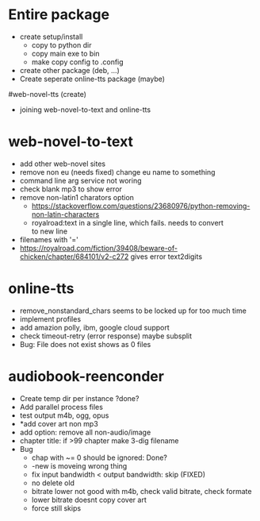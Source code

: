 # Entire package
* create setup/install
  * copy to python dir
  * copy main exe to bin
  * make copy config to .config 
* create other package (deb, ...)
* Create seperate online-tts package (maybe)

#web-novel-tts (create)
* joining web-novel-to-text and online-tts

# web-novel-to-text
* add other web-novel sites
* remove non eu (needs fixed) change eu name to something
* command line arg service not woring
* check blank mp3 to show error
* remove non-latin1 charators option
  * https://stackoverflow.com/questions/23680976/python-removing-non-latin-characters
  * royalroad:text in a single line, which fails. needs to convert <br> to new line
* filenames with '='
* https://royalroad.com/fiction/39408/beware-of-chicken/chapter/684101/v2-c272 gives error text2digits
 
# online-tts
* remove_nonstandard_chars seems to be locked up for too much time
* implement profiles
* add amazion polly, ibm, google cloud support
* check timeout-retry (error response) maybe subsplit
* Bug: File does not exist shows as 0 files

# audiobook-reenconder
* Create temp dir per instance ?done?
* Add parallel process files
* test output m4b, ogg, opus
* *add cover art non mp3
* add option: remove all non-audio/image
* chapter title: if >99 chapter make 3-dig filename
* Bug
  * chap with ~= 0 should be ignored: Done?
  * -new is moveing wrong thing
  * fix input bandwidth < output bandwidth: skip (FIXED)
  * no delete old
  * bitrate lower not good with m4b, check valid bitrate, check formate
  * lower bitrate doesnt copy cover art
  * force still skips
